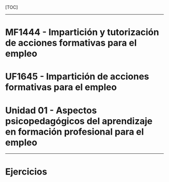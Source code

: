 [TOC]

---

# MF1444 - Impartición y tutorización de acciones formativas para el empleo

# UF1645 - Impartición de acciones formativas para el empleo

# Unidad 01 - Aspectos psicopedagógicos del aprendizaje en formación profesional para el empleo





---

# Ejercicios

